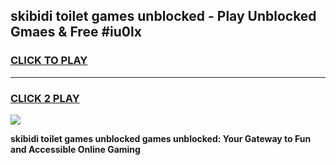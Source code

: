 
## skibidi toilet games unblocked - Play Unblocked Gmaes & Free #iu0lx
<h3>
<a href="https://news.freeplayer.one?title=skibidi_toilet_games_unblocked&ref=03M">CLICK TO PLAY</a></h3>
<hr>

<h3>
<a href="https://news.freeplayer.one?title=skibidi_toilet_games_unblocked&ref=03M">CLICK 2 PLAY</a>
  
</h3>

<a href="https://news.freeplayer.one?title=skibidi_toilet_games_unblocked&ref=03M"><img src="https://clearcache.store/games.png"></a>


**skibidi toilet games unblocked games unblocked: Your Gateway to Fun and Accessible Online Gaming**
